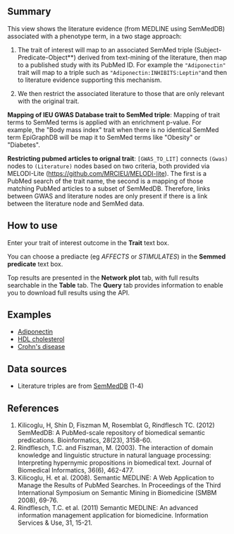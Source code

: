 ## Summary

This view shows the literature evidence (from MEDLINE using SemMedDB) associated with a phenotype term, in a two stage approach:

1. The trait of interest will map to an associated SemMed triple (Subject-Predicate-Object**) derived from text-mining of the literature, then map to a published study with its PubMed ID. For example the `"Adiponectin"` trait will map to a triple such as `"Adiponectin:INHIBITS:Leptin"`and then to literature evidence supporting this mechanism.

2. We then restrict the associated literature to those that are only relevant with the original trait.

**Mapping of IEU GWAS Database trait to SemMed triple**:
Mapping of trait terms to SemMed terms is applied with an enrichment p-value. For example, the "Body mass index" trait when there is no identical SemMed term EpiGraphDB will be map it to SemMed terms like "Obesity" or "Diabetes".

**Restricting pubmed articles to orignal trait**:
`[GWAS_TO_LIT]` connects `(Gwas)` nodes to `(Literature)` nodes based on two criteria, both provided via MELODI-Lite (https://github.com/MRCIEU/MELODI-lite). The first is a PubMed search of the trait name, the second is a mapping of those matching PubMed articles to a subset of SemMedDB. Therefore, links between GWAS and literature nodes are only present if there is a link between the literature node and SemMed data.

## How to use

Enter your trait of interest outcome in the **Trait** text box.

You can choose a prediacte (eg *AFFECTS* or *STIMULATES*) in the **Semmed predicate** text box.

Top results are presented in the **Network plot** tab, with full results searchable in the **Table** tab. The **Query** tab provides information to enable you to download full results using the API.

## Examples

- [Adiponectin](/literature/trait/?trait-query=Adiponectin)
- [HDL cholesterol](/literature/trait/?trait-query=HDL+cholesterol)
- [Crohn's disease](/literature/trait/?trait-query=Crohn%27s+disease)

## Data sources

* Literature triples are from [SemMedDB](https://skr3.nlm.nih.gov/SemMedDB/) (1-4)

## References

1. Kilicoglu, H, Shin D, Fiszman M, Rosemblat G, Rindflesch TC. (2012) SemMedDB: A PubMed-scale repository of biomedical semantic predications. Bioinformatics, 28(23), 3158-60.
2. Rindflesch, T.C. and Fiszman, M. (2003). The interaction of domain knowledge and linguistic structure in natural language processing: Interpreting hypernymic propositions in biomedical text. Journal of Biomedical Informatics, 36(6), 462-477.
3. Kilicoglu, H. et al. (2008). Semantic MEDLINE: A Web Application to Manage the Results of PubMed Searches. In Proceedings of the Third International Symposium on Semantic Mining in Biomedicine (SMBM 2008), 69-76.
4. Rindflesch, T.C. et al. (2011) Semantic MEDLINE: An advanced information management application for biomedicine. Information Services & Use, 31, 15-21.
